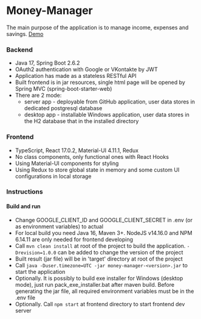 # Money-Manager
The main purpose of the application is to manage income, expenses and savings. 
[Demo](https://gasymovrv-money-manager.herokuapp.com/)

### Backend
+ Java 17, Spring Boot 2.6.2
+ OAuth2 authentication with Google or VKontakte by JWT
+ Application has made as a stateless RESTful API
+ Built frontend is in jar resources, single html page will be opened by Spring MVC (spring-boot-starter-web)
+ There are 2 mode:
  + server app - deployable from GitHub application, user data stores in dedicated postgresql database
  + desktop app - installable Windows application, user data stores in the H2 database that in the installed directory

### Frontend
+ TypeScript, React 17.0.2, Material-UI 4.11.1, Redux
+ No class components, only functional ones with React Hooks
+ Using Material-UI components for styling
+ Using Redux to store global state in memory and some custom UI configurations in local storage

### Instructions
#### Build and run
+ Change GOOGLE_CLIENT_ID and GOOGLE_CLIENT_SECRET in .env (or as environment variables) to actual
+ For local build you need Java 16, Maven 3+. NodeJS v14.16.0 and NPM 6.14.11 are only needed for frontend developing
+ Call `mvn clean install` at root of the project to build the application. `-Drevision=1.0.0` can be added to change the version of the project
+ Built result (jar file) will be in 'target' directory at root of the project
+ Call `java -Duser.timezone=UTC -jar money-manager-<version>.jar` to start the application
+ Optionally. It is possibly to build exe installer for Windows (desktop mode), just run pack_exe_installer.bat after maven build. Before generating the jar file, all required environment variables must be in the .env file
+ Optionally. Call `npm start` at frontend directory to start frontend dev server